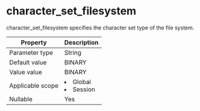 character_set_filesystem
=============================================
<!-- # docslug#/oceanbase-database/oceanbase-database/V4.0.0/character_set_filesystem-1-2-3-4 -->
character_set_filesystem specifies the character set type of the file system.


| **Property**     | **Description** |
|------------------|------------------------------------------------------------------------------------------------------------|
| Parameter type   | String |
| Default value    | BINARY |
| Value value      | BINARY |
| Applicable scope | <li> Global   <li> Session |
| Nullable         | Yes |


